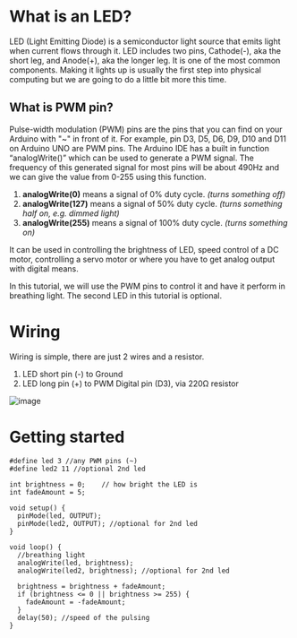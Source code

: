 # What is an LED?
LED (Light Emitting Diode) is a semiconductor light source that emits light when current flows through it. LED includes two pins, Cathode(-), aka the short leg, and Anode(+), aka the longer leg. It is one of the most common components. Making it lights up is usually the first step into physical computing but we are going to do a little bit more this time.

## What is PWM pin?
Pulse-width modulation (PWM) pins are the pins that you can find on your Arduino with "~" in front of it. For example, pin D3, D5, D6, D9, D10 and D11 on Arduino UNO are PWM pins. The Arduino IDE has a built in function “analogWrite()” which can be used to generate a PWM signal. The frequency of this generated signal for most pins will be about 490Hz and we can give the value from 0-255 using this function.

1. **analogWrite(0)** means a signal of 0% duty cycle. *(turns something off)*
1. **analogWrite(127)** means a signal of 50% duty cycle. *(turns something half on, e.g. dimmed light)*
1. **analogWrite(255)** means a signal of 100% duty cycle. *(turns something on)*

It can be used in controlling the brightness of LED, speed control of a DC motor, controlling a servo motor or where you have to get analog output with digital means.

In this tutorial, we will use the PWM pins to control it and have it perform in breathing light. The second LED in this tutorial is optional.

# Wiring
Wiring is simple, there are just 2 wires and a resistor.

1. LED short pin (-) to Ground
2. LED long pin (+) to PWM Digital pin (D3), via 220Ω resistor

![image](https://github.com/creativetechnologylab/physicalComputingTutorials/assets/64136454/03110a2e-267a-48b9-b42f-22d8fb09f3b8)

# Getting started
```
#define led 3 //any PWM pins (~)
#define led2 11 //optional 2nd led

int brightness = 0;    // how bright the LED is
int fadeAmount = 5;

void setup() {
  pinMode(led, OUTPUT);
  pinMode(led2, OUTPUT); //optional for 2nd led
}

void loop() {
  //breathing light
  analogWrite(led, brightness);
  analogWrite(led2, brightness); //optional for 2nd led
  
  brightness = brightness + fadeAmount;
  if (brightness <= 0 || brightness >= 255) {
    fadeAmount = -fadeAmount;
  }
  delay(50); //speed of the pulsing
}

```
